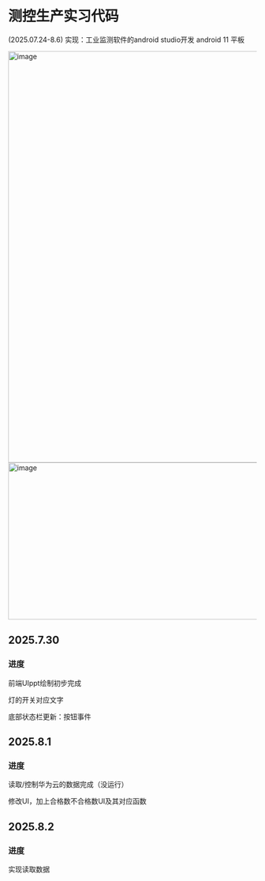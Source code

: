 # 测控生产实习代码
(2025.07.24-8.6)
实现：工业监测软件的android studio开发
android 11 平板

<img width="591" height="833" alt="image" src="https://github.com/user-attachments/assets/04367cfa-8bd8-4c25-a783-fdbaa8434f97" />
<img width="555" height="318" alt="image" src="https://github.com/user-attachments/assets/931e7330-f74a-4a72-a3c9-6e464ae14b59" />



## 2025.7.30
### 进度

前端UIppt绘制初步完成

灯的开关对应文字

底部状态栏更新：按钮事件

## 2025.8.1
### 进度
读取/控制华为云的数据完成（没运行）

修改UI，加上合格数不合格数UI及其对应函数

## 2025.8.2
### 进度
实现读取数据
